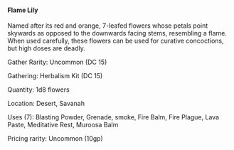 #### Flame Lily
Named after its red and orange, 7-leafed flowers whose petals point skywards as opposed to the downwards facing stems, resembling a flame. When used carefully, these flowers can be used for curative concoctions, but high doses are deadly.

Gather Rarity: Uncommon (DC 15)

Gathering: Herbalism Kit (DC 15)

Quantity: 1d8 flowers

Location: Desert, Savanah

Uses (7): Blasting Powder, Grenade, smoke, Fire Balm, Fire Plague, Lava Paste, Meditative Rest, Muroosa Balm

Pricing rarity: Uncommon (10gp)